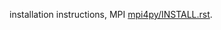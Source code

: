  installation instructions, MPI [mpi4py/INSTALL.rst](https://github.com/mpi4py/mpi4py/blob/master/INSTALL.rst).
